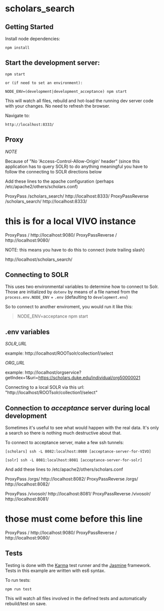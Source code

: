 # scholars_search

## Getting Started
Install node dependencies:

    npm install

## Start the development server:

    npm start

    or (if need to set an environment):

    NODE_ENV=(development|development_acceptance) npm start

This will watch all files, rebuild and hot-load the running dev server code with your changes. No need to refresh the browser.

Navigate to:

    http://localhost:8333/


## Proxy


  *NOTE*

  Because of "No 'Access-Control-Allow-Origin' header" (since this application has to query SOLR) to do anything meaningful
  you have to follow the connecting to SOLR directions below

  Add these lines to the apache configuration (perhaps /etc/apache2/others/scholars.conf)

  ProxyPass /scholars_search/ http://localhost:8333/
  ProxyPassReverse /scholars_search/ http://localhost:8333/

  # this is for a local VIVO instance
  ProxyPass / http://localhost:9080/
  ProxyPassReverse / http://localhost:9080/

  NOTE: this means you have to do this to connect (note trailing slash)

  http://localhost/scholars_search/


## Connecting to SOLR

  This uses two environmental variables to determine how to connect to Solr.  Those are initialized by `dotenv` by means
  of a file named from the `process.env.NODE_ENV` + `.env` (defaulting to `development.env`)  

  So to connect to another enviroment, you would run it like this:

  > NODE_ENV=acceptance npm start

## .env variables

    
  *SOLR_URL*
  
  example: http://localhost/ROOTsolr/collection1/select
  
  *ORG_URL*
  
  example: http://localhost/orgservice?getIndex=1&uri=https://scholars.duke.edu/individual/org50000021

  Connecting to a local SOLR via this url: "http://localhost/ROOTsolr/collection1/select"


## Connection to *acceptance* server during local development

Sometimes it's useful to see what would happen with the real data.  It's only a search so there is nothing
much destructive about that.

To connect to acceptance server, make a few ssh tunnels:

    [scholars] ssh -L 8082:localhost:8080 [acceptance-server-for-VIVO]

    [solr] ssh -L 8081:localhost:8081 [acceptance-server-for-solr]

And add these lines to /etc/apache2/others/scholars.conf


  ProxyPass /orgs/ http://localhost:8082/
  ProxyPassReverse /orgs/ http://localhost:8082/

  ProxyPass /vivosolr/ http://localhost:8081/
  ProxyPassReverse /vivosolr/ http://localhost:8081/

  # those must come before this line
  ProxyPass / http://localhost:9080/
  ProxyPassReverse / http://localhost:9080/


## Tests
Testing is done with the [Karma]() test runner and the [Jasmine]() framework. Tests in this example are written with es6 syntax.

To run tests:

    npm run test

This will watch all files involved in the defined tests and automatically rebuild/test on save.


